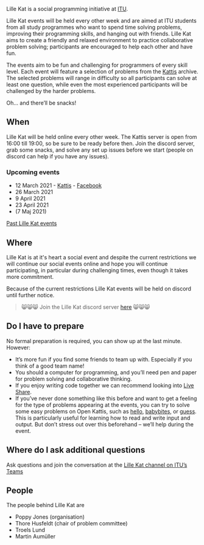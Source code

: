 Lille Kat is a social programming initiative at [ITU](https://www.itu.dk).

Lille Kat events will be held every other week and are aimed at ITU students from all study programmes who want to spend time solving problems, improving their programming skills, and hanging out with friends. Lille Kat aims to create a friendly and relaxed environment to practice collaborative problem solving; participants are encouraged to help each other and have fun.

The events aim to be fun and challenging for programmers of every skill level. Each event will feature a selection of problems from the [Kattis](https://open.kattis.com ) archive. The selected problems will range in difficulty so all participants can solve at least one question, while even the most experienced participants will be challenged by the harder problems.

Oh... and there’ll be snacks!

## When

Lille Kat will be held online every other week.  The Kattis server is open from 16:00 till 19:00, so be sure to be ready before then. Join the discord server, grab some snacks, and solve any set up issues before we start (people on discord can help if you have any issues).  

### Upcoming events

- 12 March 2021 - [Kattis](https://open.kattis.com/contests/gp2uo8) - [Facebook](https://fb.me/e/3rPkIpsTE)
- 26 March 2021
- 9 April 2021
- 23 April 2021
- (7 Maj 2021)

[Past Lille Kat events](pastevents.md)

## Where  

Lille Kat is at it's heart a social event and despite the current restrictions we will continue our social events online and hope you will continue participating, in particular during challenging times, even though it takes more commitment.

Because of the current restrictions Lille Kat events will be held on discord until further notice.

> 😸😸😸
> Join the Lille Kat discord server [here](https://discord.gg/tGPq46j9E4)
> 😸😸😸

## Do I have to prepare

No formal preparation is required, you can show up at the last minute.
However:

- It’s more fun if you find some friends to team up with. Especially if you think of a good team name!
- You should a computer for programming, and you’ll need pen and paper for problem solving and collaborative thinking.
- If you enjoy writing code together we can recommend looking into [Live Share](https://visualstudio.microsoft.com/services/live-share/).
- If you’ve never done something like this before and want to get a feeling for the type of problems appearing at the events, you can try to solve some easy problems on Open Kattis, such as [hello](https://open.kattis.com/problems/hello), [babybites](https://open.kattis.com/problems/babybites), or [guess](https://open.kattis.com/problems/guess). This is particularly useful for learning how to read and write input and output. But don’t stress out over this beforehand – we’ll help during the event.

## Where do I ask additional questions

Ask questions and join the conversation at the [Lille Kat channel on ITU’s Teams](https://teams.microsoft.com/l/team/19%3a3f1ac4a2adf040f1892cfe2ec12006c1%40thread.tacv2/conversations?groupId=f8d37a29-5c53-44fd-b2c9-bed005d1aee9&tenantId=bea229b6-7a08-4086-b44c-71f57f716bdb)

## People

The people behind Lille Kat are

- Poppy Jones (organisation)
- Thore Husfeldt (chair of problem committee)
- Troels Lund
- Martin Aumüller
